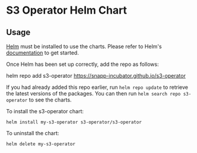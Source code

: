 # S3 Operator Helm Chart

## Usage

[Helm](https://helm.sh) must be installed to use the charts. Please refer to
Helm's [documentation](https://helm.sh/docs) to get started.

Once Helm has been set up correctly, add the repo as follows:

helm repo add s3-operator https://snapp-incubator.github.io/s3-operator

If you had already added this repo earlier, run `helm repo update` to retrieve
the latest versions of the packages. You can then run `helm search repo
s3-operator` to see the charts.

To install the s3-operator chart:

    helm install my-s3-operator s3-operator/s3-operator

To uninstall the chart:

    helm delete my-s3-operator

